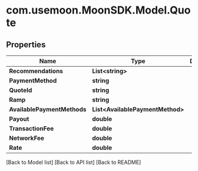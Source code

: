 # com.usemoon.MoonSDK.Model.Quote

## Properties

| Name                        | Type                              | Description | Notes |
| --------------------------- | --------------------------------- | ----------- | ----- |
| **Recommendations**         | **List\<string>**                 |             |       |
| **PaymentMethod**           | **string**                        |             |       |
| **QuoteId**                 | **string**                        |             |       |
| **Ramp**                    | **string**                        |             |       |
| **AvailablePaymentMethods** | **List\<AvailablePaymentMethod>** |             |       |
| **Payout**                  | **double**                        |             |       |
| **TransactionFee**          | **double**                        |             |       |
| **NetworkFee**              | **double**                        |             |       |
| **Rate**                    | **double**                        |             |       |

\[Back to Model list] \[Back to API list] \[Back to README]
